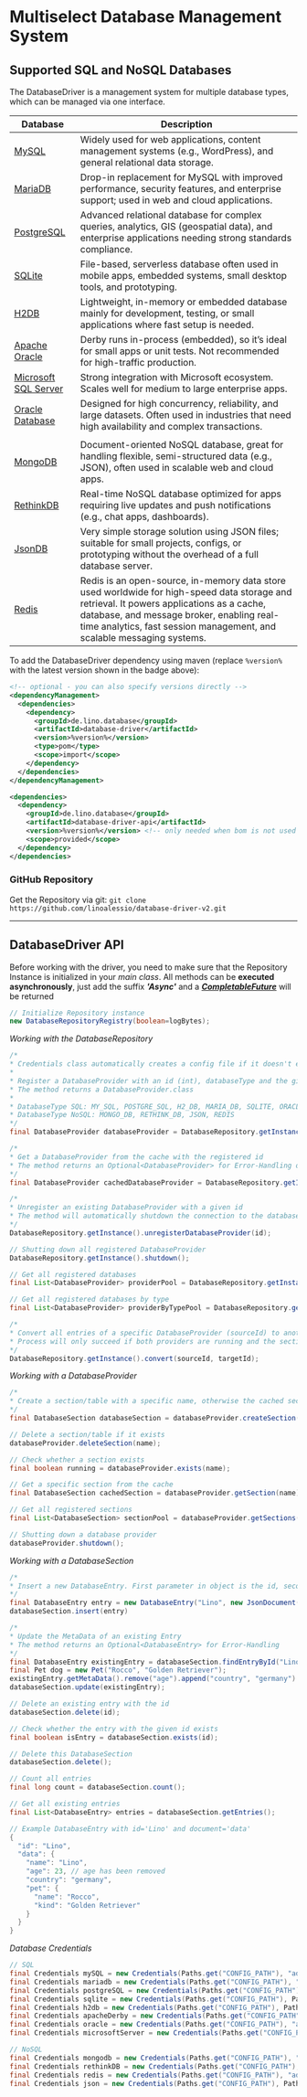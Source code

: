 # Multiselect Database Management System

## Supported SQL and NoSQL Databases

The DatabaseDriver is a management system for multiple database types, which can be managed via one interface.

| **Database**                                                       | **Description**                                                                                                                                                                                                                                                 |
|--------------------------------------------------------------------|-----------------------------------------------------------------------------------------------------------------------------------------------------------------------------------------------------------------------------------------------------------------|
| [MySQL](https://www.mysql.com/)                                    | Widely used for web applications, content management systems (e.g., WordPress), and general relational data storage.                                                                                                                                            |
| [MariaDB](https://mariadb.org)                                     | Drop-in replacement for MySQL with improved performance, security features, and enterprise support; used in web and cloud applications.                                                                                                                         |
| [PostgreSQL](https://www.postgresql.org/)                          | Advanced relational database for complex queries, analytics, GIS (geospatial data), and enterprise applications needing strong standards compliance.                                                                                                            |
| [SQLite](https://www.sqlite.org)                                   | File-based, serverless database often used in mobile apps, embedded systems, small desktop tools, and prototyping.                                                                                                                                              |
| [H2DB](https://www.h2database.com)                                 | Lightweight, in-memory or embedded database mainly for development, testing, or small applications where fast setup is needed.                                                                                                                                  |
| [Apache Oracle](https://db.apache.org/derby)                       | Derby runs in-process (embedded), so it’s ideal for small apps or unit tests. Not recommended for high-traffic production.                                                                                                                                      |
| [Microsoft SQL Server](https://www.microsoft.com/de-de/sql-server) | Strong integration with Microsoft ecosystem. Scales well for medium to large enterprise apps.                                                                                                                                                                   |
| [Oracle Database](https://www.oracle.com/database/)                | Designed for high concurrency, reliability, and large datasets. Often used in industries that need high availability and complex transactions.                                                                                                                  |
|                                                                    |
| [MongoDB](https://www.mongodb.com/)                                | Document-oriented NoSQL database, great for handling flexible, semi-structured data (e.g., JSON), often used in scalable web and cloud apps.                                                                                                                    |
| [RethinkDB](https://rethinkdb.com)                                 | Real-time NoSQL database optimized for apps requiring live updates and push notifications (e.g., chat apps, dashboards).                                                                                                                                        |
| [JsonDB](https://www.json.org)                                     | Very simple storage solution using JSON files; suitable for small projects, configs, or prototyping without the overhead of a full database server.                                                                                                             |
| [Redis](https://redis.io)                                          | Redis is an open-source, in-memory data store used worldwide for high-speed data storage and retrieval. It powers applications as a cache, database, and message broker, enabling real-time analytics, fast session management, and scalable messaging systems. |

To add the DatabaseDriver dependency using maven (replace `%version%` with the latest version shown in the badge above):

```xml
<!-- optional - you can also specify versions directly -->
<dependencyManagement>
  <dependencies>
    <dependency>
      <groupId>de.lino.database</groupId>
      <artifactId>database-driver</artifactId>
      <version>%version%</version>
      <type>pom</type>
      <scope>import</scope>
    </dependency>
  </dependencies>
</dependencyManagement>

<dependencies>
  <dependency>
    <groupId>de.lino.database</groupId>
    <artifactId>database-driver-api</artifactId>
    <version>%version%</version> <!-- only needed when bom is not used -->
    <scope>provided</scope>
  </dependency>
</dependencies>
```
### GitHub Repository
Get the Repository via git: `git clone https://github.com/linoalessio/database-driver-v2.git`

--- ---
## DatabaseDriver API
Before working with the driver, you need to make sure that the Repository Instance is initialized in your *main class*.
All methods can be **executed asynchronously**, just add the suffix ***'Async'*** and a ***[CompletableFuture](https://docs.oracle.com/javase/8/docs/api/java/util/concurrent/CompletableFuture.html)*** will be returned 
``` java
// Initialize Repository instance
new DatabaseRepositoryRegistry(boolean=logBytes); 
```

*Working with the DatabaseRepository*
``` java
/* 
* Credentials class automatically creates a config file if it doesn't exist, otherwise the data will be cached from the existing file
*
* Register a DatabaseProvider with an id (int), databaseType and the given credentials
* The method returns a DatabaseProvider.class
*
* DatabaseType SQL: MY_SQL, POSTGRE_SQL, H2_DB, MARIA_DB, SQLITE, ORACLE, MICROSOFT_SQL_SERVER, APACHE_DERBY
* DatabaseType NoSQL: MONGO_DB, RETHINK_DB, JSON, REDIS
*/
final DatabaseProvider databaseProvider = DatabaseRepository.getInstance().registerDatabaseProvider(id, databaseType, credentials);

/*
* Get a DatabaseProvider from the cache with the registered id
* The method returns an Optional<DatabaseProvider> for Error-Handling options
*/
final DatabaseProvider cachedDatabaseProvider = DatabaseRepository.getInstance().findDatabaseProviderById(id).orElse(null);

/*
* Unregister an existing DatabaseProvider with a given id
* The method will automatically shutdown the connection to the database
*/
DatabaseRepository.getInstance().unregisterDatabaseProvider(id);

// Shutting down all registered DatabaseProvider
DatabaseRepository.getInstance().shutdown();

// Get all registered databases
final List<DatabaseProvider> providerPool = DatabaseRepository.getInstance().getDatabaseProviderPool();

// Get all registered databases by type
final List<DatabaseProvider> providerByTypePool = DatabaseRepository.getInstance().getDatabaseProviderPool(databaseType);

/*
* Convert all entries of a specific DatabaseProvider (sourceId) to another one (targetId)
* Process will only succeed if both providers are running and the sections are created/cached
*/
DatabaseRepository.getInstance().convert(sourceId, targetId);
```

*Working with a DatabaseProvider*
``` java
/*
* Create a section/table with a specific name, otherwise the cached section will be returned
*/
final DatabaseSection databaseSection = databaseProvider.createSection(name);

// Delete a section/table if it exists
databaseProvider.deleteSection(name);

// Check whether a section exists
final boolean running = databaseProvider.exists(name);

// Get a specific section from the cache
final DatabaseSection cachedSection = databaseProvider.getSection(name);

// Get all registered sections
final List<DatabaseSection> sectionPool = databaseProvider.getSections();

// Shutting down a database provider
databaseProvider.shutdown();
```

*Working with a DatabaseSection*
``` java
/*
* Insert a new DatabaseEntry. First parameter in object is the id, second new document
*/
final DatabaseEntry entry = new DatabaseEntry("Lino", new JsonDocument("name", "lino").append("age", 23));
databaseSection.insert(entry)

/*
* Update the MetaData of an existing Entry
* The method returns an Optional<DatabaseEntry> for Error-Handling
*/
final DatabaseEntry existingEntry = databaseSection.findEntryById("Lino").orElse(null);
final Pet dog = new Pet("Rocco", "Golden Retriever");
existingEntry.getMetaData().remove("age").append("country", "germany").append("pet", dog);
databaseSection.update(existingEntry);

// Delete an existing entry with the id
databaseSection.delete(id);

// Check whether the entry with the given id exists
final boolean isEntry = databaseSection.exists(id);

// Delete this DatabaseSection
databaseSection.delete();

// Count all entries
final long count = databaseSection.count();

// Get all existing entries
final List<DatabaseEntry> entries = databaseSection.getEntries();

// Example DatabaseEntry with id='Lino' and document='data'
{
  "id": "Lino",
  "data": {
    "name": "Lino",
    "age": 23, // age has been removed
    "country": "germany",
    "pet": {
      "name": "Rocco",
      "kind": "Golden Retriever"
    }
  }
}
```

*Database Credentials*
``` java
// SQL
final Credentials mySQL = new Credentials(Paths.get("CONFIG_PATH"), "address", "userName", "password", port, "database");
final Credentials mariadb = new Credentials(Paths.get("CONFIG_PATH"), "address", "userName", "password", port, "database");
final Credentials postgreSQL = new Credentials(Paths.get("CONFIG_PATH"), "address", "userName", "password", port, "database");
final Credentials sqlite = new Credentials(Paths.get("CONFIG_PATH"), Paths.get("DATABASE_NAME" + ".db"));
final Credentials h2db = new Credentials(Paths.get("CONFIG_PATH"), Paths.get("DATABASE_REPOSITORY_PATH"));
final Credentials apacheDerby = new Credentials(Paths.get("CONFIG_PATH"), "address", "userName", "password", port, "database");
final Credentials oracle = new Credentials(Paths.get("CONFIG_PATH"), "address", "userName", "password", port, "database");
final Credentials microsoftServer = new Credentials(Paths.get("CONFIG_PATH"), "address", "userName", "password", port, "database");

// NoSQL
final Credentials mongodb = new Credentials(Paths.get("CONFIG_PATH"), "address", "userName", "password", port, "database");
final Credentials rethinkDB = new Credentials(Paths.get("CONFIG_PATH"), "address", "userName", "password", port, "database");
final Credentials redis = new Credentials(Paths.get("CONFIG_PATH"), "address", "userName", "password", port, "database");
final Credentials json = new Credentials(Paths.get("CONFIG_PATH"), Paths.get("DATABASE_REPOSITORY_PATH"));
```